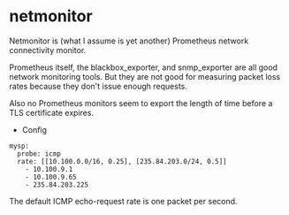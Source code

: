 # netmonitor

Netmonitor is (what I assume is yet another) Prometheus network connectivity monitor. 

Prometheus itself, the blackbox_exporter, and snmp_exporter are all good
network monitoring tools. But they are not good for measuring packet loss rates
because they don't issue enough requests.

Also no Prometheus monitors seem to export the length of time before a TLS
certificate expires.

* Config

```
mysp:
  probe: icmp
  rate: [[10.100.0.0/16, 0.25], [235.84.203.0/24, 0.5]]
    - 10.100.9.1
    - 10.100.9.65
    - 235.84.203.225
```

The default ICMP echo-request rate is one packet per second.

